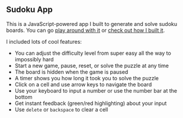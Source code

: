 ## Sudoku App
This is a JavaScript-powered app I built to generate and solve sudoku boards. You can go
[play around with it](https://acrenwelge.github.io/sudoku) or
[check out how I built it](https://acrenwelge.github.io/game/2017/04/05/sudoku.html).

I included lots of cool features:
* You can adjust the difficulty level from super easy all the way to impossibly hard
* Start a new game, pause, reset, or solve the puzzle at any time
* The board is hidden when the game is paused
* A timer shows you how long it took you to solve the puzzle
* Click on a cell and use arrow keys to navigate the board
* Use your keyboard to input a number or use the number bar at the bottom
* Get instant feedback (green/red highlighting) about your input
* Use `delete` or `backspace` to clear a cell
